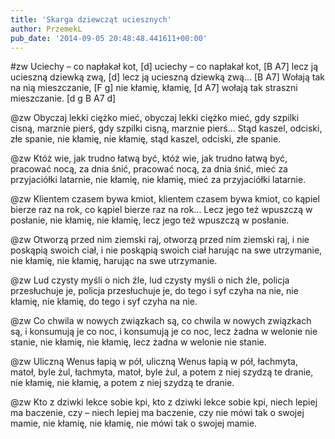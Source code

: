 ```yaml
---
title: 'Skarga dziewcząt uciesznych'
author: PrzemekL
pub_date: '2014-09-05 20:48:48.441611+00:00'
---
```


#zw
Uciechy – co napłakał kot, [d]
uciechy – co napłakał kot, [B A7]
lecz ją ucieszną dziewką zwą, [d]
lecz ją ucieszną dziewką zwą... [B A7]
Wołają tak na nią mieszczanie, [F g]
nie kłamię, kłamię, [d A7]
wołają tak straszni mieszczanie.	[d g B A7 d]

@zw
Obyczaj lekki ciężko mieć,
obyczaj lekki ciężko mieć,
gdy szpilki cisną, marznie pierś,
gdy szpilki cisną, marznie pierś...
Stąd kaszel, odciski, złe spanie,
nie kłamię, nie kłamię, 
stąd kaszel, odciski, złe spanie.

@zw
Któż wie, jak trudno łatwą być,
któż wie, jak trudno łatwą być,
pracować nocą, za dnia śnić,
pracować nocą, za dnia śnić,
mieć za przyjaciółki latarnie,
nie kłamię, nie kłamię, 
mieć za przyjaciółki latarnie.

@zw
Klientem czasem bywa kmiot,
klientem czasem bywa kmiot,
co kąpiel bierze raz na rok,
co kąpiel bierze raz na rok...
Lecz jego też wpuszczą w posłanie,
nie kłamię, nie kłamię, 
lecz jego też wpuszczą w posłanie.

@zw
Otworzą przed nim ziemski raj,
otworzą przed nim ziemski raj,
i nie poskąpią swoich ciał,
i nie poskąpią swoich ciał
harując na swe utrzymanie,
nie kłamię, nie kłamię, 
harując na swe utrzymanie.

@zw
Lud czysty myśli o nich źle,
lud czysty myśli o nich źle,
policja przesłuchuje je,
policja przesłuchuje je,
do tego i syf czyha na nie,
nie kłamię, nie kłamię, 
do tego i syf czyha na nie.

@zw
Co chwila w nowych związkach są,
co chwila w nowych związkach są,
i konsumują je co noc,
i konsumują je co noc,
lecz żadna w welonie nie stanie,
nie kłamię, nie kłamię, 
lecz żadna w welonie nie stanie.

@zw
Uliczną Wenus łapią w pół,
uliczną Wenus łapią w pół,
łachmyta, matoł, byle żul,
łachmyta, matoł, byle żul,
a potem z niej szydzą te dranie,
nie kłamię, nie kłamię, 
a potem z niej szydzą te dranie.

@zw
Kto z dziwki lekce sobie kpi,
kto z dziwki lekce sobie kpi,
niech lepiej ma baczenie, czy –
niech lepiej ma baczenie, czy
nie mówi tak o swojej mamie,
nie kłamię, nie kłamię, 
nie mówi tak o swojej mamie.